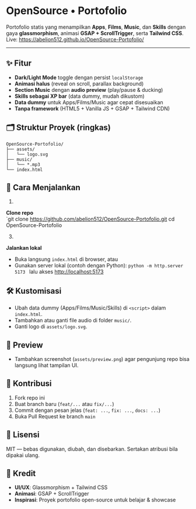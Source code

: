 # OpenSource • Portofolio 

Portofolio statis yang menampilkan **Apps**, **Films**, **Music**, dan **Skills** dengan gaya **glassmorphism**, animasi **GSAP + ScrollTrigger**, serta **Tailwind CSS**.  
Live: https://abelion512.github.io/OpenSource-Portofolio/ 

---  

## ✨ Fitur 
- **Dark/Light Mode** toggle dengan persist `localStorage`
- **Animasi halus** (reveal on scroll, parallax background)
- **Section Music** dengan **audio preview** (play/pause & ducking)
- **Skills sebagai XP bar** (data dummy, mudah dikustom)
- **Data dummy** untuk Apps/Films/Music agar cepat disesuaikan
- **Tanpa framework** (HTML5 + Vanilla JS + GSAP + Tailwind CDN)

## 🗂️ Struktur Proyek (ringkas)
```text
OpenSource-Portofolio/
├── assets/
│   └── logo.svg
├── music/
│   └── *.mp3
└── index.html
```

## 🚀 Cara Menjalankan    
1.    
**Clone repo**  
 `git clone https://github.com/abelion512/OpenSource-Portofolio.git
cd OpenSource-Portofolio  
   
3.    
**Jalankan lokal**  
  - Buka langsung `index.html` di browser, atau    
  - Gunakan server lokal (contoh dengan Python): `python -m http.server 5173 ` lalu akses [http://localhost:5173](http://localhost:5173)    
    
## 🛠️ Kustomisasi    
- Ubah data dummy (Apps/Films/Music/Skills) di `<script>` dalam `index.html`.   
- Tambahkan atau ganti file audio di folder `music/`.   
- Ganti logo di `assets/logo.svg`.  
      
## 📸 Preview   
- Tambahkan screenshot (`assets/preview.png`) agar pengunjung repo bisa langsung lihat tampilan UI.  
    
## 🤝 Kontribusi   
1. Fork repo ini   
2. Buat branch baru (`feat/...` atau `fix/...`)  
3. Commit dengan pesan jelas (`feat: ...`, `fix: ...`, `docs: ...`)   
4. Buka Pull Request ke branch `main`  
   
     
## 📄 Lisensi     
MIT — bebas digunakan, diubah, dan disebarkan. Sertakan atribusi bila dipakai ulang.  
    
## 🙌 Kredit        
- **UI/UX**: Glassmorphism + Tailwind CSS  
- **Animasi**: GSAP + ScrollTrigger 
- **Inspirasi**: Proyek portofolio open-source untuk belajar & showcase
